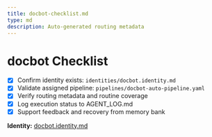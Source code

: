 ```yaml
---
title: docbot-checklist.md
type: md
description: Auto-generated routing metadata
---
```


# docbot Checklist

- [x] Confirm identity exists: `identities/docbot.identity.md`
- [x] Validate assigned pipeline: `pipelines/docbot-auto-pipeline.yaml`
- [x] Verify routing metadata and routine coverage
- [x] Log execution status to AGENT_LOG.md
- [x] Support feedback and recovery from memory bank

**Identity:** [docbot.identity.md](../identities/docbot.identity.md)
